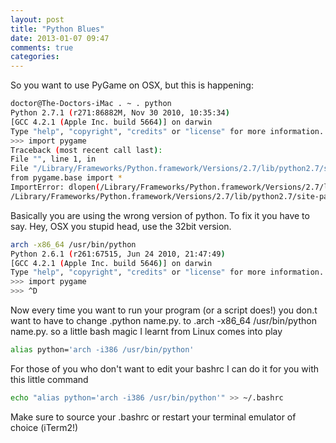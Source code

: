 ```yaml
---
layout: post
title: "Python Blues"
date: 2013-01-07 09:47
comments: true
categories: 
---
```


So you want to use PyGame on OSX, but this is happening:

<!-- more -->

``` bash
doctor@The-Doctors-iMac . ~ . python
Python 2.7.1 (r271:86882M, Nov 30 2010, 10:35:34)
[GCC 4.2.1 (Apple Inc. build 5664)] on darwin
Type "help", "copyright", "credits" or "license" for more information.
>>> import pygame
Traceback (most recent call last):
File "", line 1, in
File "/Library/Frameworks/Python.framework/Versions/2.7/lib/python2.7/site-packages/pygame/__init__.py", line 95, in
from pygame.base import *
ImportError: dlopen(/Library/Frameworks/Python.framework/Versions/2.7/lib/python2.7/site-packages/pygame/base.so, 2): no suitable image found. Did find:
/Library/Frameworks/Python.framework/Versions/2.7/lib/python2.7/site-packages/pygame/base.so: no matching architecture in universal wrapper
```
Basically you are using the wrong version of python. To fix it you have to say. Hey, OSX you stupid head, use the 32bit version.
``` bash
arch -x86_64 /usr/bin/python
Python 2.6.1 (r261:67515, Jun 24 2010, 21:47:49)
[GCC 4.2.1 (Apple Inc. build 5646)] on darwin
Type "help", "copyright", "credits" or "license" for more information.
>>> import pygame
>>> ^D
```
Now every time you want to run your program (or a script does!) you don.t want to have to change .python name.py. to .arch -x86_64 /usr/bin/python name.py. so a little bash magic I learnt from Linux comes into play

``` bash ~/.bashrc (or in my case ~/.zshrc)
alias python='arch -i386 /usr/bin/python'
```

For those of you who don't want to edit your bashrc I can do it for you with this little command

``` bash
echo "alias python='arch -i386 /usr/bin/python'" >> ~/.bashrc
```

Make sure to source your .bashrc or restart your terminal emulator of choice (iTerm2!)
